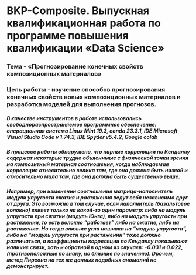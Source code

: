 # BKP-Composite. Выпускная квалификационная работа по программе повышения квалификации «Data Science» 
### Тема - «Прогнозирование конечных свойств композиционных материалов» 
### Цель работы - изучение способов прогнозирования конечных свойств новых композиционных материалов и разработка моделей для выполнения прогнозов. 
##### В качестве инструментов в работе использовались свободнораспространяемое программное обеспечение: операционная система Linux Mint 19.3, conda 23.3.1, IDE Microsoft Visual Studio Code v 1.74.3, IDE Spyder v5.4.2, Google colab
##### В процессе работы обнаружено, что парные корреляции по Кендаллу  содержат некоторые трудно объяснимые с физической точки зрения на композитный материал соотношения, когда наблюдаемая корреляция относительно велика там, где она должна быть низкой и относительно мала там, где она должна быть существенно выше. 
##### Например, при изменении соотношения матрица-наполнитель модули упругости сжатия и растяжения ведут себя независимо друг от друга. Это возможно в том случае, если наполнитель (базальтовое волокно) влияет только на какой-то один параметр: либо на модуль упругости при сжатии (модуль Юнга), либо на модуль упругости при растяжении, то есть волокно “работает” либо на сжатие, либо на растяжение. Но тогда влияние угла нашивки на “модуль упругости”, либо на “модуль упругости при растяжении” тоже должно различаться, а коэффициенты корреляции по Кендаллу показывают наличие связи, хоть и обратной в одном из случаев: -0.031 и  0.022, (противоположные по знаку, но близкие по значению). Dрочем, метод Пирсона на тех же данных подобных аномалий не демонстрирует.
